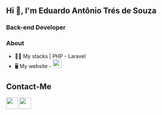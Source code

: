 ## Hi 👋, I'm Eduardo Antônio Trés de Souza
### Back-end Developer

### About 

* 👨‍💻 My stacks | PHP - Laravel
* 🖥️ My website - <a href="https://eduardotres.com" target="_blank"><img src="https://imgur.com/U4GWyXg.png" width="24" height="24" style="max-width: 100%;"></a>

## Contact-Me

<p align="left"> 
<a href="https://www.linkedin.com/in/eduardotres/" target="_blank"><img src="https://raw.githubusercontent.com/danielcranney/readme-generator/main/public/icons/socials/linkedin.svg" width="32" height="32" style="max-width: 100%;"></a>
<a href="mailto:hi@eduardotres.com" rel="nofollow"><img src="https://download.logo.wine/logo/Gmail/Gmail-Logo.wine.png" width="32" height="32" style="max-width: 100%;"></a>    
</p>
